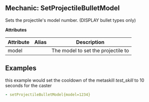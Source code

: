 Mechanic: SetProjectileBulletModel
--------------------------
Sets the projectile's model number. (DISPLAY bullet types only)

**Attributes**

| Attribute | Alias | Description |
| --------- | ----- | ----------- |
| model |   | The model to set the projectile to   |

Examples
--------
this example would set the cooldown of the metaskill *test_skill* to 10 seconds for the caster
```yaml
- setProjectileBulletModel{model=1234}

```